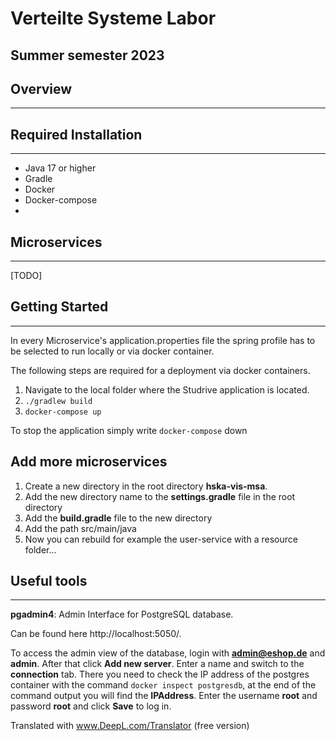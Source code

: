 # Verteilte Systeme Labor 
## Summer semester 2023
## Overview

---

## Required Installation

---

- Java 17 or higher
- Gradle
- Docker
- Docker-compose
- 
## Microservices

---

[TODO]

## Getting Started

---

In every Microservice's application.properties file the spring profile has to be selected to run locally or via docker container.

The following steps are required for a deployment via docker containers.

1. Navigate to the local folder where the Studrive application is located.
2. `./gradlew build`
3. `docker-compose up`

To stop the application simply write `docker-compose` down

## Add more microservices
1. Create a new directory in the root directory **hska-vis-msa**.
2. Add the new directory name to the **settings.gradle** file in the root directory
3. Add the **build.gradle** file to the new directory
4. Add the path src/main/java
5. Now you can rebuild for example the user-service with a resource folder... 


## Useful tools

---

**pgadmin4**: Admin Interface for PostgreSQL database. 

Can be found here http://localhost:5050/. 

To access the admin view of the database, login with **admin@eshop.de** and **admin**. After that click **Add new server**. Enter a name and switch to the **connection** tab. There you need to check the IP address of the postgres container with the command `docker inspect postgresdb`, at the end of the command output you will find the **IPAddress**. Enter the username **root** and password **root** and click **Save** to log in.

Translated with www.DeepL.com/Translator (free version)    
